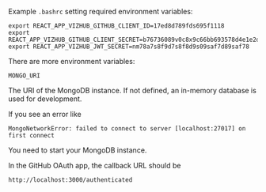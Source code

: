Example `.bashrc` setting required environment variables:

```
export REACT_APP_VIZHUB_GITHUB_CLIENT_ID=17ed8d789fds695f1118
export REACT_APP_VIZHUB_GITHUB_CLIENT_SECRET=b76736089v0c8x9c66bb693578d4e1e2dac61baa
export REACT_APP_VIZHUB_JWT_SECRET=nm78a7s8f9d7s8f8d9s09saf7d89saf78
```

There are more environment variables:

```
MONGO_URI
```

The URI of the MongoDB instance. If not defined, an in-memory database is used for development.

If you see an error like

```
MongoNetworkError: failed to connect to server [localhost:27017] on first connect
```

You need to start your MongoDB instance.

In the GitHub OAuth app, the callback URL should be

`http://localhost:3000/authenticated`

